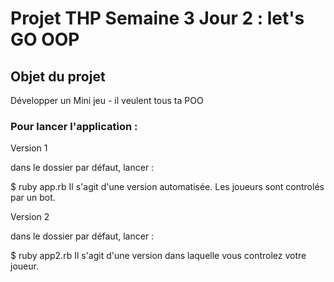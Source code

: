 # Projet THP Semaine 3 Jour 2 : let's GO OOP

## Objet du projet

Développer un Mini jeu - il veulent tous ta POO

### Pour lancer l'application :

Version 1

dans le dossier par défaut, lancer :

$ ruby app.rb
Il s'agit d'une version automatisée. Les joueurs sont controlés par un bot.

Version 2

dans le dossier par défaut, lancer :

$ ruby app2.rb
Il s'agit d'une version dans laquelle vous controlez votre joueur.